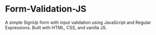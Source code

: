 # Form-Validation-JS
A simple SignUp form with input validation using JavaScript and Regular Expressions. Built with HTML, CSS, and vanilla JS.

